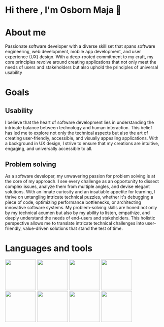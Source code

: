 # Hi there , I'm Osborn Maja 👋

# About me
Passionate software developer with a diverse skill set that spans software engineering, web development, mobile app development, and user experience (UX) design. With a deep-rooted commitment to my craft, my core principles revolve around creating applications that not only meet the needs of users and stakeholders but also uphold the principles of universal usability
# Goals
## Usability
I believe that the heart of software development lies in understanding the intricate balance between technology and human interaction. This belief has led me to explore not only the technical aspects but also the art of creating user-friendly, accessible, and visually appealing applications. With a background in UX design, I strive to ensure that my creations are intuitive, engaging, and universally accessible to all.
## Problem solving
As a software developer, my unwavering passion for problem solving is at the core of my approach. I see every challenge as an opportunity to dissect complex issues, analyze them from multiple angles, and devise elegant solutions. With an innate curiosity and an insatiable appetite for learning, I thrive on untangling intricate technical puzzles, whether it's debugging a piece of code, optimizing performance bottlenecks, or architecting innovative software systems. My problem-solving skills are honed not only by my technical acumen but also by my ability to listen, empathize, and deeply understand the needs of end-users and stakeholders. This holistic perspective allows me to translate intricate technical challenges into user-friendly, value-driven solutions that stand the test of time.

# Languages and tools

<img src="https://github.com/Bornmajor/Bornmajor/assets/98744068/fb2a11a6-95cc-4201-b4c7-3d54346bd63c" width="100" height="100">
<img src="https://github.com/Bornmajor/Bornmajor/assets/98744068/31040edc-ccf8-486a-93d1-db4f80f77bc7" width="100" height="100">
<img src="https://github.com/Bornmajor/Bornmajor/assets/98744068/195b7cee-ded2-4ccf-be80-60ac044fa44f" width="100" height="100">
<img src="https://github.com/Bornmajor/Bornmajor/assets/98744068/6d8d9a10-2565-48b0-b6bc-34c287e157e1" width="100" height="100">
<img src="https://github.com/Bornmajor/Bornmajor/assets/98744068/c55c1155-aca0-43bd-9c8f-57439382cba1" width="100" height="100">
<img src="https://github.com/Bornmajor/Bornmajor/assets/98744068/73851e9d-2a27-4200-aa76-8359bc1b9eb7" width="100" height="100">
<img src="https://github.com/Bornmajor/Bornmajor/assets/98744068/32f7de24-467e-43fd-92e2-1a2098e612c9" width="100" height="100">
<img src="https://github.com/Bornmajor/Bornmajor/assets/98744068/0e8033f9-ff1b-47ae-9c62-2ba04bee2a3f" width="100" height="100">



<!--
**Bornmajor/Bornmajor** is a ✨ _special_ ✨ repository because its `README.md` (this file) appears on your GitHub profile.

Here are some ideas to get you started:

- 🔭 I’m currently working on ...
- 🌱 I’m currently learning ...
- 👯 I’m looking to collaborate on ...
- 🤔 I’m looking for help with ...
- 💬 Ask me about ...
- 📫 How to reach me: ...
- 😄 Pronouns: ...
- ⚡ Fun fact: ...
-->
